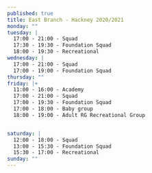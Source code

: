 ```yaml
---
published: true
title: East Branch - Hackney 2020/2021
monday: ""
tuesday: |
  17:00 - 21:00 - Squad
  17:30 - 19:30 - Foundation Squad
  18:00 - 19:30 - Recreational 
wednesday: |
  17:00 - 21:00 - Squad
  17:00 - 19:00 - Foundation Squad
thursday: ""
friday: |+
  11:00 - 16:00 - Academy
  17:00 - 21:00 - Squad
  17:00 - 19:30 - Foundation Squad
  17:00 - 18:00 - Baby group
  18:00 - 19:00 - Adult RG Recreational Group 


saturday: |
  12:00 - 18:00 - Squad
  13:00 - 15:30 - Foundation Squad
  15:30 - 17:00 - Recreational
sunday: ""
---
```

